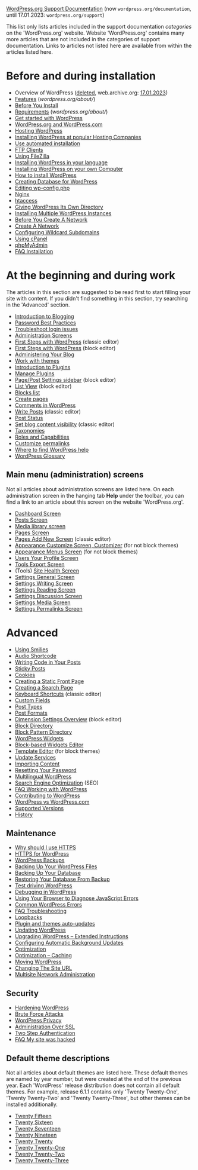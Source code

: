 [WordPress.org Support Documentation](https://wordpress.org/documentation/) (now `wordpress.org/documentation`, until 17.01.2023: `wordpress.org/support`)

This list only lists articles included in the support documentation _categories_ on the 'WordPress.org' website. Website 'WordPress.org' contains many more articles that are not included in the categories of support documentation. Links to articles not listed here are available from within the articles listed here.

# Before and during installation

- Overview of WordPress ([deleted](https://wordpress.org/support/article/overview-of-wordpress/), web.archive.org: [17.01.2023](https://web.archive.org/web/20230117010343/https://wordpress.org/support/article/overview-of-wordpress/))
- [Features](https://wordpress.org/about/features/) <!-- до 17.01.2023: https://wordpress.org/support/article/wordpress-features/ --> (_wordpress.org/about/_)
- [Before You Install](https://wordpress.org/documentation/article/before-you-install/) <!-- до 17.01.2023: https://wordpress.org/support/article/before-you-install/ -->
- [Requirements](https://wordpress.org/about/requirements/) (_wordpress.org/about/_)
- [Get started with WordPress](https://wordpress.org/documentation/article/get-started-with-wordpress/) <!-- до 17.01.2023: https://wordpress.org/support/article/new-to-wordpress-where-to-start/ -->
- [WordPress.org and WordPress.com](https://wordpress.org/documentation/article/wordpress-org-and-wordpress-com/) <!-- до 17.01.2023: https://wordpress.org/support/article/wordpress-org-and-wordpress-com/ -->
- [Hosting WordPress](https://wordpress.org/documentation/article/hosting-wordpress/) <!-- до 17.01.2023: https://wordpress.org/support/article/hosting-wordpress/ -->
- [Installing WordPress at popular Hosting Companies](https://wordpress.org/documentation/article/installing-wordpress-at-popular-hosting-companies/) <!-- до 17.01.2023: https://wordpress.org/support/article/installing-wordpress-at-popular-hosting-companies/ -->
- [Use automated installation](https://wordpress.org/documentation/article/use-automated-installation/) <!-- до 17.01.2023: https://wordpress.org/support/article/automated-installation/ -->
- [FTP Clients](https://wordpress.org/documentation/article/ftp-clients/) <!-- до 17.01.2023: https://wordpress.org/support/article/ftp-clients/ -->
- [Using FileZilla](https://wordpress.org/documentation/article/using-filezilla/) <!-- до 17.01.2023: https://wordpress.org/support/article/using-filezilla/ -->
- [Installing WordPress in your language](https://wordpress.org/documentation/article/installing-wordpress-in-your-language/) <!-- до 17.01.2023: https://wordpress.org/support/article/installing-wordpress-in-your-language/ -->
- [Installing WordPress on your own Computer](https://wordpress.org/documentation/article/installing-wordpress-on-your-own-computer/) <!-- до 17.01.2023: https://wordpress.org/support/article/installing-wordpress-on-your-own-computer/ -->
- [How to install WordPress](https://wordpress.org/documentation/article/how-to-install-wordpress/) <!-- до 17.01.2023: https://wordpress.org/support/article/how-to-install-wordpress/ -->
- [Creating Database for WordPress](https://wordpress.org/documentation/article/creating-database-for-wordpress/) <!-- до 17.01.2023: https://wordpress.org/support/article/creating-database-for-wordpress/ -->
- [Editing wp-config.php](https://wordpress.org/documentation/article/editing-wp-config-php/) <!-- до 17.01.2023: https://wordpress.org/support/article/editing-wp-config-php/ -->
- [Nginx](https://wordpress.org/documentation/article/nginx/) <!-- до 17.01.2023: https://wordpress.org/support/article/nginx/ -->
- [htaccess](https://wordpress.org/documentation/article/htaccess/) <!-- до 17.01.2023: https://wordpress.org/support/article/htaccess/ -->
- [Giving WordPress Its Own Directory](https://wordpress.org/documentation/article/giving-wordpress-its-own-directory/) <!-- до 17.01.2023: https://wordpress.org/support/article/giving-wordpress-its-own-directory/ -->
- [Installing Multiple WordPress Instances](https://wordpress.org/documentation/article/installing-multiple-blogs/) <!-- до 17.01.2023: https://wordpress.org/support/article/installing-multiple-blogs/ -->
- [Before You Create A Network](https://wordpress.org/documentation/article/before-you-create-a-network/) <!-- до 17.01.2023: https://wordpress.org/support/article/before-you-create-a-network/ -->
- [Create A Network](https://wordpress.org/documentation/article/create-a-network/) <!-- до 17.01.2023: https://wordpress.org/support/article/create-a-network/ -->
- [Configuring Wildcard Subdomains](https://wordpress.org/documentation/article/configuring-wildcard-subdomains/) <!-- до 17.01.2023: https://wordpress.org/support/article/configuring-wildcard-subdomains/ -->
- [Using cPanel](https://wordpress.org/documentation/article/using-cpanel/) <!-- до 17.01.2023: https://wordpress.org/support/article/using-cpanel/ -->
- [phpMyAdmin](https://wordpress.org/documentation/article/phpmyadmin/) <!-- до 17.01.2023: https://wordpress.org/support/article/phpmyadmin/ -->
- [FAQ Installation](https://wordpress.org/documentation/article/faq-installation/) <!-- до 17.01.2023: https://wordpress.org/support/article/faq-installation/ -->

# At the beginning and during work

The articles in this section are suggested to be read first to start filling your site with content. If you didn't find something in this section, try searching in the 'Advanced' section.

- [Introduction to Blogging](https://wordpress.org/documentation/article/introduction-to-blogging/) <!-- до 17.01.2023: https://wordpress.org/support/article/introduction-to-blogging/ -->
- [Password Best Practices](https://wordpress.org/documentation/article/password-best-practices/) <!-- до 17.01.2023: https://wordpress.org/support/article/password-best-practices/ -->
- [Troubleshoot login issues](https://wordpress.org/documentation/article/troubleshoot-login-issues/) <!-- до 17.01.2023: https://wordpress.org/support/article/login-trouble/ -->
- [Administration Screens](https://wordpress.org/documentation/article/administration-screens/) <!-- до 17.01.2023: https://wordpress.org/support/article/administration-screens/ -->
- [First Steps with WordPress](https://wordpress.org/documentation/article/first-steps-with-wordpress-classic/) (classic editor) <!-- до 17.01.2023: https://wordpress.org/support/article/first-steps-with-wordpress-classic/ -->
- [First Steps with WordPress](https://wordpress.org/documentation/article/first-steps-with-wordpress-block-editor/) (block editor) <!-- до 17.01.2023: https://wordpress.org/support/article/first-steps-with-wordpress/ -->
- [Administering Your Blog](https://wordpress.org/documentation/article/administer-your-blog/) <!-- до 17.01.2023: https://wordpress.org/support/article/administering-your-blog/ -->
- [Work with themes](https://wordpress.org/documentation/article/worik-with-themes/)<!-- до 17.01.2023: https://wordpress.org/support/article/using-themes/ -->
- [Introduction to Plugins](https://wordpress.org/documentation/article/introduction-to-plugins/) <!-- до 17.01.2023: https://wordpress.org/support/article/plugins/ -->
- [Manage Plugins](https://wordpress.org/documentation/article/manage-plugins/) <!-- до 17.01.2023: https://wordpress.org/support/article/managing-plugins/ -->
- [Page/Post Settings sidebar](https://wordpress.org/documentation/article/page-post-settings-sidebar/) (block editor) <!-- до 17.01.2023: https://wordpress.org/support/article/settings-sidebar/ -->
- [List View](https://wordpress.org/documentation/article/list-view/) (block editor) <!-- до 17.01.2023: https://wordpress.org/support/article/list-view/ -->
- [Blocks list](https://wordpress.org/documentation/article/blocks-list/) <!-- до 17.01.2023: https://wordpress.org/support/article/blocks/ -->
- [Create pages](https://wordpress.org/documentation/article/create-pages/) <!-- до 17.01.2023: https://wordpress.org/support/article/pages/ -->
- [Comments in WordPress](https://wordpress.org/documentation/article/comments-in-wordpress/) <!-- до 17.01.2023: https://wordpress.org/support/article/comments-in-wordpress/ -->
- [Write Posts](https://wordpress.org/documentation/article/write-posts-classic-editor/) (classic editor) <!-- до 17.01.2023: https://wordpress.org/support/article/writing-posts/ -->
- [Post Status](https://wordpress.org/documentation/article/post-status/) <!-- до 17.01.2023: https://wordpress.org/support/article/post-status/ -->
- [Set blog content visibility](https://wordpress.org/documentation/article/content-visibility-classic-editor/) (classic editor) <!-- до 17.01.2023: https://wordpress.org/support/article/content-visibility/ -->
- [Taxonomies](https://wordpress.org/documentation/article/taxonomies/) <!-- до 17.01.2023: https://wordpress.org/support/article/taxonomies/ -->
- [Roles and Capabilities](https://wordpress.org/documentation/article/roles-and-capabilities/) <!-- до 17.01.2023: https://wordpress.org/support/article/roles-and-capabilities/ -->
- [Customize permalinks](https://wordpress.org/documentation/article/customize-permalinks/) <!-- до 17.01.2023: https://wordpress.org/support/article/using-permalinks/ -->
- [Where to find WordPress help](https://wordpress.org/documentation/article/where-to-find-wordpress-help/) <!-- до 17.01.2023: https://wordpress.org/support/article/finding-wordpress-help/ -->
- [WordPress Glossary](https://wordpress.org/documentation/article/wordpress-glossary/) <!-- до 17.01.2023: https://wordpress.org/support/article/glossary/ -->

## Main menu (administration) screens

Not all articles about administration screens are listed here. On each administration screen in the hanging tab **Help** under the toolbar, you can find a link to an article about this screen on the website 'WordPress.org'.

- [Dashboard Screen](https://wordpress.org/documentation/article/dashboard-screen/) <!-- до 17.01.2023: https://wordpress.org/support/article/dashboard-screen/ -->
- [Posts Screen](https://wordpress.org/documentation/article/posts-screen/) <!-- до 17.01.2023: https://wordpress.org/support/article/posts-screen/ -->
- [Media library screen](https://wordpress.org/documentation/article/media-library-screen/) <!-- до 17.01.2023: https://wordpress.org/support/article/media-library-screen/ -->
- [Pages Screen](https://wordpress.org/documentation/article/pages-screen/) <!-- до 17.01.2023: https://wordpress.org/support/article/pages-screen/ -->
- [Pages Add New Screen](https://wordpress.org/documentation/article/pages-add-new-screen/) (classic editor) <!-- до 17.01.2023: https://wordpress.org/support/article/pages-add-new-screen/ -->
- [Appearance Customize Screen, Customizer](https://wordpress.org/documentation/article/customizer/) (for not block themes) <!-- до 17.01.2023: https://wordpress.org/support/article/appearance-customize-screen/ -->
- [Appearance Menus Screen](https://wordpress.org/documentation/article/appearance-menus-screen/) (for not block themes) <!-- до 17.01.2023: https://wordpress.org/support/article/appearance-menus-screen/ -->
- [Users Your Profile Screen](https://wordpress.org/documentation/article/users-your-profile-screen/) <!-- до 17.01.2023: https://wordpress.org/support/article/users-your-profile-screen/ -->
- [Tools Export Screen](https://wordpress.org/documentation/article/tools-export-screen/) <!-- до 17.01.2023: https://wordpress.org/support/article/tools-export-screen/ -->
- (Tools) [Site Health Screen](https://wordpress.org/documentation/article/site-health-screen/) <!-- до 17.01.2023: https://wordpress.org/support/article/site-health-screen/ -->
- [Settings General Screen](https://wordpress.org/documentation/article/settings-general-screen/) <!-- до 17.01.2023: https://wordpress.org/support/article/settings-general-screen/ -->
- [Settings Writing Screen](https://wordpress.org/documentation/article/settings-writing-screen/) <!-- до 17.01.2023: https://wordpress.org/support/article/settings-writing-screen/ -->
- [Settings Reading Screen](https://wordpress.org/documentation/article/settings-reading-screen/) <!-- до 17.01.2023: https://wordpress.org/support/article/settings-reading-screen/ -->
- [Settings Discussion Screen](https://wordpress.org/documentation/article/settings-discussion-screen/) <!-- до 17.01.2023: https://wordpress.org/support/article/settings-discussion-screen/ -->
- [Settings Media Screen](https://wordpress.org/documentation/article/settings-media-screen/) <!-- до 17.01.2023: https://wordpress.org/support/article/settings-media-screen/ -->
- [Settings Permalinks Screen](https://wordpress.org/documentation/article/settings-permalinks-screen/) <!-- до 17.01.2023: https://wordpress.org/support/article/settings-permalinks-screen/ -->

# Advanced

- [Using Smilies](https://wordpress.org/support/article/using-smilies/)
- [Audio Shortcode](https://wordpress.org/support/article/audio-shortcode/)
- [Writing Code in Your Posts](https://wordpress.org/support/article/writing-code-in-your-posts/)
- [Sticky Posts](https://wordpress.org/support/article/sticky-posts/)
- [Cookies](https://wordpress.org/support/article/cookies/)
- [Creating a Static Front Page](https://wordpress.org/support/article/creating-a-static-front-page/)
- [Creating a Search Page](https://wordpress.org/support/article/creating-a-search-page/)
- [Keyboard Shortcuts](https://wordpress.org/support/article/keyboard-shortcuts/) (classic editor)
- [Custom Fields](https://wordpress.org/support/article/custom-fields/)
- [Post Types](https://wordpress.org/support/article/post-types/)
- [Post Formats](https://wordpress.org/support/article/post-formats/)
- [Dimension Settings Overview](https://wordpress.org/support/article/dimension-controls-overview/) (block editor)
- [Block Directory](https://wordpress.org/support/article/block-directory/)
- [Block Pattern Directory](https://wordpress.org/support/article/block-pattern-directory/)
- [WordPress Widgets](https://wordpress.org/support/article/wordpress-widgets/)
- [Block-based Widgets Editor](https://wordpress.org/support/article/block-based-widgets-editor/)
- [Template Editor](https://wordpress.org/support/article/template-editor/) (for block themes)
- [Update Services](https://wordpress.org/support/article/update-services/)
- [Importing Content](https://wordpress.org/support/article/importing-content/)
- [Resetting Your Password](https://wordpress.org/support/article/resetting-your-password/)
- [Multilingual WordPress](https://wordpress.org/support/article/multilingual-wordpress/)
- [Search Engine Optimization](https://wordpress.org/support/article/search-engine-optimization/) (SEO)
- [FAQ Working with WordPress](https://wordpress.org/support/article/faq-working-with-wordpress/)
- [Contributing to WordPress](https://wordpress.org/support/article/contributing-to-wordpress/)
- [WordPress vs WordPress.com](https://wordpress.org/support/article/wordpress-vs-wordpress-com/)
- [Supported Versions](https://wordpress.org/support/article/supported-versions/)
- [History](https://wordpress.org/support/article/history/)

## Maintenance

- [Why should I use HTTPS](https://wordpress.org/support/article/why-should-i-use-https/)
- [HTTPS for WordPress](https://wordpress.org/support/article/https-for-wordpress/)
- [WordPress Backups](https://wordpress.org/support/article/wordpress-backups/)
- [Backing Up Your WordPress Files](https://wordpress.org/support/article/backing-up-your-wordpress-files/)
- [Backing Up Your Database](https://wordpress.org/support/article/backing-up-your-database/)
- [Restoring Your Database From Backup](https://wordpress.org/support/article/restoring-your-database-from-backup/)
- [Test driving WordPress](https://wordpress.org/support/article/test-driving-wordpress/)
- [Debugging in WordPress](https://wordpress.org/support/article/debugging-in-wordpress/)
- [Using Your Browser to Diagnose JavaScript Errors](https://wordpress.org/support/article/using-your-browser-to-diagnose-javascript-errors/)
- [Common WordPress Errors](https://wordpress.org/support/article/common-wordpress-errors/)
- [FAQ Troubleshooting](https://wordpress.org/support/article/faq-troubleshooting/)
- [Loopbacks](https://wordpress.org/support/article/loopbacks/)
- [Plugin and themes auto-updates](https://wordpress.org/support/article/plugins-themes-auto-updates/)
- [Updating WordPress](https://wordpress.org/support/article/updating-wordpress/)
- [Upgrading WordPress – Extended Instructions](https://wordpress.org/support/article/upgrading-wordpress-extended-instructions/)
- [Configuring Automatic Background Updates](https://wordpress.org/support/article/configuring-automatic-background-updates/)
- [Optimization](https://wordpress.org/support/article/optimization/)
- [Optimization – Caching](https://wordpress.org/support/article/optimization-caching/)
- [Moving WordPress](https://wordpress.org/support/article/moving-wordpress/)
- [Changing The Site URL](https://wordpress.org/support/article/changing-the-site-url/)
- [Multisite Network Administration](https://wordpress.org/support/article/multisite-network-administration/)

## Security

- [Hardening WordPress](https://wordpress.org/support/article/hardening-wordpress/)
- [Brute Force Attacks](https://wordpress.org/support/article/brute-force-attacks/)
- [WordPress Privacy](https://wordpress.org/support/article/wordpress-privacy/)
- [Administration Over SSL](https://wordpress.org/support/article/administration-over-ssl/)
- [Two Step Authentication](https://wordpress.org/support/article/two-step-authentication/)
- [FAQ My site was hacked](https://wordpress.org/support/article/faq-my-site-was-hacked/)

## Default theme descriptions

Not all articles about default themes are listed here. These default themes are named by year number, but were created at the end of the previous year. Each 'WordPress' release distribution does not contain all default themes. For example, release 6.1.1 contains only 'Twenty Twenty-One', 'Twenty Twenty-Two' and 'Twenty Twenty-Three', but other themes can be installed additionally.

- [Twenty Fifteen](https://wordpress.org/support/article/twenty-fifteen/)
- [Twenty Sixteen](https://wordpress.org/support/article/twenty-sixteen/)
- [Twenty Seventeen](https://wordpress.org/support/article/twenty-seventeen/)
- [Twenty Nineteen](https://wordpress.org/support/article/twenty-nineteen/)
- [Twenty Twenty](https://wordpress.org/support/article/twenty-twenty/)
- [Twenty Twenty-One](https://wordpress.org/support/article/twenty-twenty-one/)
- [Twenty Twenty-Two](https://wordpress.org/support/article/twenty-twenty-two/)
- [Twenty Twenty-Three](https://wordpress.org/support/article/twenty-twenty-three/)
